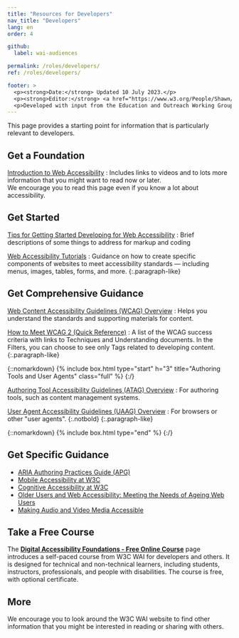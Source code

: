 ```yaml
---
title: "Resources for Developers"
nav_title: "Developers"
lang: en
order: 4

github:
  label: wai-audiences

permalink: /roles/developers/
ref: /roles/developers/

footer: >
  <p><strong>Date:</strong> Updated 10 July 2023.</p>
  <p><strong>Editor:</strong> <a href="https://www.w3.org/People/Shawn/">Shawn Lawton Henry</a>.</p>
  <p>Developed with input from the Education and Outreach Working Group (<a href="https://www.w3.org/WAI/EO/">EOWG</a>).</p>
---
```


This page provides a starting point for information that is particularly relevant to developers.

## Get a Foundation

[Introduction to Web Accessibility](/fundamentals/accessibility-intro/)
: Includes links to videos and to lots more information that you might want to read now or later.<br/>We encourage you to read this page even if you know a lot about accessibility.

## Get Started

[Tips for Getting Started Developing for Web Accessibility](/tips/developing/)
: Brief descriptions of some things to address for markup and coding

[Web Accessibility Tutorials](/tutorials/)
: Guidance on how to create specific components of websites to meet accessibility standards &mdash; including menus, images, tables, forms, and more.
{:.paragraph-like}

## Get Comprehensive Guidance

[Web Content Accessibility Guidelines (WCAG) Overview](/standards-guidelines/wcag/)
: Helps you understand the standards and supporting materials for content.

[How to Meet WCAG 2 (Quick Reference)](https://www.w3.org/WAI/WCAG21/quickref/?versions=2.1&currentsidebar=%23col_customize)
: A list of the WCAG success criteria with links to Techniques and Understanding documents. In the Filters, you can choose to see only Tags related to developing content.
{:.paragraph-like}

{::nomarkdown}
{% include box.html type="start" h="3" title="Authoring Tools and User Agents" class="full" %}
{:/}

[Authoring Tool Accessibility Guidelines (ATAG) Overview](/standards-guidelines/atag/)
: For authoring tools, such as content management systems. 

[User Agent Accessibility Guidelines (UAAG) Overview](/standards-guidelines/uaag/)
: For browsers or other "user agents".
{:.notbold}
{:.paragraph-like}

{::nomarkdown}
{% include box.html type="end" %}
{:/}

## Get Specific Guidance

* [ARIA Authoring Practices Guide (APG)](https://www.w3.org/WAI/ARIA/apg/)
* [Mobile Accessibility at W3C](/standards-guidelines/mobile/)
* [Cognitive Accessibility at W3C](/cognitive/)
* [Older Users and Web Accessibility: Meeting the Needs of Ageing Web Users](/older-users/)
* [Making Audio and Video Media Accessible](/media/av/)

## Take a Free Course

The **[Digital Accessibility Foundations - Free Online Course](/courses/foundations-course/)** page introduces a self-paced course from W3C WAI for developers and others. It is designed for technical and non-technical learners, including students, instructors, professionals, and people with disabilities. The course is free, with optional certificate.

## More

We encourage you to look around the W3C WAI website to find other information that you might be interested in reading or sharing with others.
